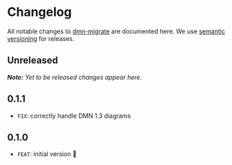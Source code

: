 # Changelog

All notable changes to [dmn-migrate](https://github.com/bpmn-io/dmn-migrate) are documented here. We use [semantic versioning](http://semver.org/) for releases.

## Unreleased

___Note:__ Yet to be released changes appear here._

## 0.1.1

* `FIX`: correctly handle DMN 1.3 diagrams

## 0.1.0

* `FEAT`: initial version :tada:
